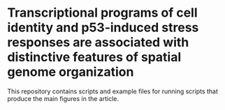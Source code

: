 # Transcriptional programs of cell identity and p53-induced stress responses are associated with distinctive features of spatial genome organization
This repository contains scripts and example files for running scripts that produce the main figures in the article.
